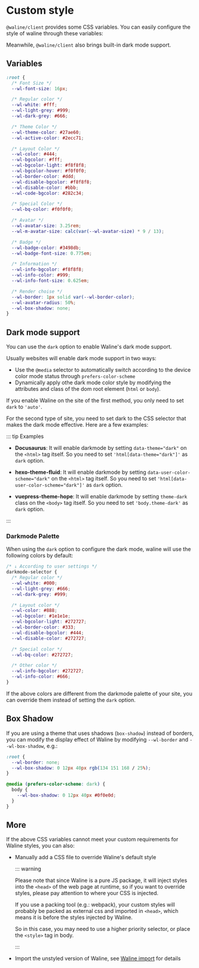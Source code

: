 # Custom style

`@waline/client` provides some CSS variables. You can easily configure the style of waline through these variables:

Meanwhile, `@waline/client` also brings built-in dark mode support.

<!-- more -->

## Variables

```css
:root {
  /* Font Size */
  --wl-font-size: 16px;

  /* Regular color */
  --wl-white: #fff;
  --wl-light-grey: #999;
  --wl-dark-grey: #666;

  /* Theme Color */
  --wl-theme-color: #27ae60;
  --wl-active-color: #2ecc71;

  /* Layout Color */
  --wl-color: #444;
  --wl-bgcolor: #fff;
  --wl-bgcolor-light: #f8f8f8;
  --wl-bgcolor-hover: #f0f0f0;
  --wl-border-color: #ddd;
  --wl-disable-bgcolor: #f8f8f8;
  --wl-disable-color: #bbb;
  --wl-code-bgcolor: #282c34;

  /* Special Color */
  --wl-bq-color: #f0f0f0;

  /* Avatar */
  --wl-avatar-size: 3.25rem;
  --wl-m-avatar-size: calc(var(--wl-avatar-size) * 9 / 13);

  /* Badge */
  --wl-badge-color: #3498db;
  --wl-badge-font-size: 0.775em;

  /* Information */
  --wl-info-bgcolor: #f8f8f8;
  --wl-info-color: #999;
  --wl-info-font-size: 0.625em;

  /* Render choise */
  --wl-border: 1px solid var(--wl-border-color);
  --wl-avatar-radius: 50%;
  --wl-box-shadow: none;
}
```

## Dark mode support

You can use the `dark` option to enable Waline's dark mode support.

Usually websites will enable dark mode support in two ways:

- Use the `@media` selector to automatically switch according to the device color mode status through `prefers-color-scheme`
- Dynamically apply othe dark mode color style by modifying the attributes and class of the dom root element (`html` or `body`).

If you enable Waline on the site of the first method, you only need to set `dark` to `'auto'`.

For the second type of site, you need to set dark to the CSS selector that makes the dark mode effective. Here are a few examples:

::: tip Examples

- **Docusaurus**: It will enable darkmode by setting `data-theme="dark"` on the `<html>` tag itself. So you need to set `'html[data-theme="dark"]'` as `dark` option.

- **hexo-theme-fluid**: It will enable darkmode by setting `data-user-color-scheme="dark"` on the `<html>` tag itself. So you need to set `'html[data-user-color-scheme="dark"]'` as `dark` option.

- **vuepress-theme-hope**: It will enable darkmode by setting `theme-dark` class on the `<body>` tag itself. So you need to set `'body.theme-dark'` as `dark` option.

:::

### Darkmode Palette

When using the `dark` option to configure the dark mode, waline will use the following colors by default:

```css
/* ↓ According to user settings */
darkmode-selector {
  /* Regular color */
  --wl-white: #000;
  --wl-light-grey: #666;
  --wl-dark-grey: #999;

  /* Layout color */
  --wl-color: #888;
  --wl-bgcolor: #1e1e1e;
  --wl-bgcolor-light: #272727;
  --wl-border-color: #333;
  --wl-disable-bgcolor: #444;
  --wl-disable-color: #272727;

  /* Special color */
  --wl-bq-color: #272727;

  /* Other color */
  --wl-info-bgcolor: #272727;
  --wl-info-color: #666;
}
```

If the above colors are different from the darkmode palette of your site, you can override them instead of setting the `dark` option.

## Box Shadow

If you are using a theme that uses shadows (`box-shadow`) instead of borders, you can modify the display effect of Waline by modifying `--wl-border` and `--wl-box-shadow`, e.g.:

```css
:root {
  --wl-border: none;
  --wl-box-shadow: 0 12px 40px rgb(134 151 168 / 25%);
}

@media (prefers-color-scheme: dark) {
  body {
    --wl-box-shadow: 0 12px 40px #0f0e0d;
  }
}
```

## More

If the above CSS variables cannot meet your custom requirements for Waline styles, you can also:

- Manually add a CSS file to override Waline's default style

  ::: warning

  Please note that since Waline is a pure JS package, it will inject styles into the `<head>` of the web page at runtime, so if you want to override styles, please pay attention to where your CSS is injected.

  If you use a packing tool (e.g.: webpack), your custom styles will probably be packed as external css and imported in `<head>`, which means it is before the styles injected by Waline.

  So in this case, you may need to use a higher priority selector, or place the `<style>` tag in body.

  :::

- Import the unstyled version of Waline, see [Waline import](./import.md) for details

